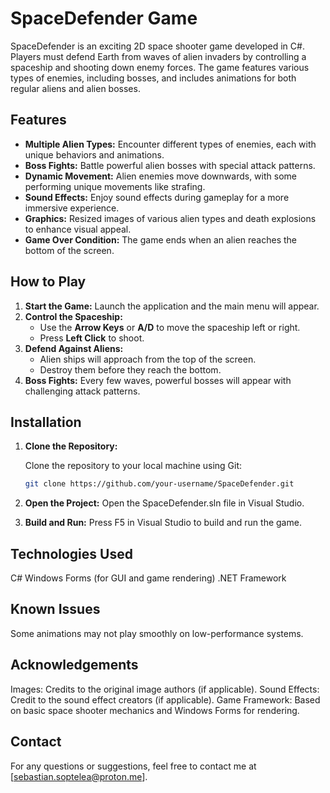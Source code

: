 # SpaceDefender Game

SpaceDefender is an exciting 2D space shooter game developed in C#. Players must defend Earth from waves of alien invaders by controlling a spaceship and shooting down enemy forces. The game features various types of enemies, including bosses, and includes animations for both regular aliens and alien bosses.
## Features

- **Multiple Alien Types:** Encounter different types of enemies, each with unique behaviors and animations.
- **Boss Fights:** Battle powerful alien bosses with special attack patterns.
- **Dynamic Movement:** Alien enemies move downwards, with some performing unique movements like strafing.
- **Sound Effects:** Enjoy sound effects during gameplay for a more immersive experience.
- **Graphics:** Resized images of various alien types and death explosions to enhance visual appeal.
- **Game Over Condition:** The game ends when an alien reaches the bottom of the screen.

## How to Play

1. **Start the Game:** Launch the application and the main menu will appear.
2. **Control the Spaceship:**
   - Use the **Arrow Keys** or **A/D** to move the spaceship left or right.
   - Press **Left Click** to shoot.
3. **Defend Against Aliens:**
   - Alien ships will approach from the top of the screen.
   - Destroy them before they reach the bottom.
4. **Boss Fights:** Every few waves, powerful bosses will appear with challenging attack patterns.



## Installation

1. **Clone the Repository:**

   Clone the repository to your local machine using Git:

   ```bash
   git clone https://github.com/your-username/SpaceDefender.git

2. **Open the Project:**
Open the SpaceDefender.sln file in Visual Studio.

3. **Build and Run:**
Press F5 in Visual Studio to build and run the game.



## Technologies Used
C#
Windows Forms (for GUI and game rendering)
.NET Framework

## Known Issues
Some animations may not play smoothly on low-performance systems.

## Acknowledgements
Images: Credits to the original image authors (if applicable).
Sound Effects: Credit to the sound effect creators (if applicable).
Game Framework: Based on basic space shooter mechanics and Windows Forms for rendering.

## Contact
For any questions or suggestions, feel free to contact me at [sebastian.soptelea@proton.me].